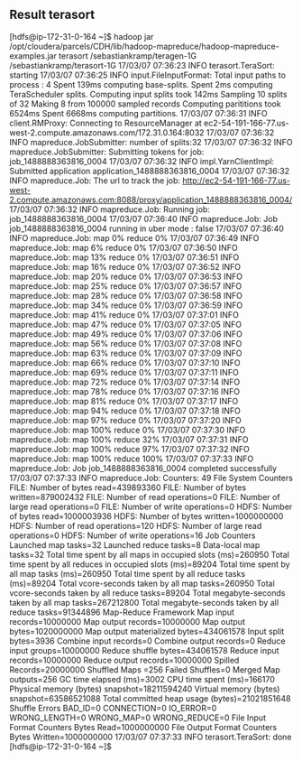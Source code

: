 ## Result terasort

[hdfs@ip-172-31-0-164 ~]$ hadoop jar /opt/cloudera/parcels/CDH/lib/hadoop-mapreduce/hadoop-mapreduce-examples.jar terasort /sebastiankramp/teragen-1G /sebastiankramp/terasort-1G
17/03/07 07:36:23 INFO terasort.TeraSort: starting
17/03/07 07:36:25 INFO input.FileInputFormat: Total input paths to process : 4
Spent 139ms computing base-splits.
Spent 2ms computing TeraScheduler splits.
Computing input splits took 142ms
Sampling 10 splits of 32
Making 8 from 100000 sampled records
Computing parititions took 6524ms
Spent 6668ms computing partitions.
17/03/07 07:36:31 INFO client.RMProxy: Connecting to ResourceManager at ec2-54-191-166-77.us-west-2.compute.amazonaws.com/172.31.0.164:8032
17/03/07 07:36:32 INFO mapreduce.JobSubmitter: number of splits:32
17/03/07 07:36:32 INFO mapreduce.JobSubmitter: Submitting tokens for job: job_1488888363816_0004
17/03/07 07:36:32 INFO impl.YarnClientImpl: Submitted application application_1488888363816_0004
17/03/07 07:36:32 INFO mapreduce.Job: The url to track the job: http://ec2-54-191-166-77.us-west-2.compute.amazonaws.com:8088/proxy/application_1488888363816_0004/
17/03/07 07:36:32 INFO mapreduce.Job: Running job: job_1488888363816_0004
17/03/07 07:36:40 INFO mapreduce.Job: Job job_1488888363816_0004 running in uber mode : false
17/03/07 07:36:40 INFO mapreduce.Job:  map 0% reduce 0%
17/03/07 07:36:49 INFO mapreduce.Job:  map 6% reduce 0%
17/03/07 07:36:50 INFO mapreduce.Job:  map 13% reduce 0%
17/03/07 07:36:51 INFO mapreduce.Job:  map 16% reduce 0%
17/03/07 07:36:52 INFO mapreduce.Job:  map 20% reduce 0%
17/03/07 07:36:53 INFO mapreduce.Job:  map 25% reduce 0%
17/03/07 07:36:57 INFO mapreduce.Job:  map 28% reduce 0%
17/03/07 07:36:58 INFO mapreduce.Job:  map 34% reduce 0%
17/03/07 07:36:59 INFO mapreduce.Job:  map 41% reduce 0%
17/03/07 07:37:01 INFO mapreduce.Job:  map 47% reduce 0%
17/03/07 07:37:05 INFO mapreduce.Job:  map 49% reduce 0%
17/03/07 07:37:06 INFO mapreduce.Job:  map 56% reduce 0%
17/03/07 07:37:08 INFO mapreduce.Job:  map 63% reduce 0%
17/03/07 07:37:09 INFO mapreduce.Job:  map 66% reduce 0%
17/03/07 07:37:10 INFO mapreduce.Job:  map 69% reduce 0%
17/03/07 07:37:11 INFO mapreduce.Job:  map 72% reduce 0%
17/03/07 07:37:14 INFO mapreduce.Job:  map 78% reduce 0%
17/03/07 07:37:16 INFO mapreduce.Job:  map 81% reduce 0%
17/03/07 07:37:17 INFO mapreduce.Job:  map 94% reduce 0%
17/03/07 07:37:18 INFO mapreduce.Job:  map 97% reduce 0%
17/03/07 07:37:20 INFO mapreduce.Job:  map 100% reduce 0%
17/03/07 07:37:30 INFO mapreduce.Job:  map 100% reduce 32%
17/03/07 07:37:31 INFO mapreduce.Job:  map 100% reduce 97%
17/03/07 07:37:32 INFO mapreduce.Job:  map 100% reduce 100%
17/03/07 07:37:33 INFO mapreduce.Job: Job job_1488888363816_0004 completed successfully
17/03/07 07:37:33 INFO mapreduce.Job: Counters: 49
        File System Counters
                FILE: Number of bytes read=439893360
                FILE: Number of bytes written=879002432
                FILE: Number of read operations=0
                FILE: Number of large read operations=0
                FILE: Number of write operations=0
                HDFS: Number of bytes read=1000003936
                HDFS: Number of bytes written=1000000000
                HDFS: Number of read operations=120
                HDFS: Number of large read operations=0
                HDFS: Number of write operations=16
        Job Counters
                Launched map tasks=32
                Launched reduce tasks=8
                Data-local map tasks=32
                Total time spent by all maps in occupied slots (ms)=260950
                Total time spent by all reduces in occupied slots (ms)=89204
                Total time spent by all map tasks (ms)=260950
                Total time spent by all reduce tasks (ms)=89204
                Total vcore-seconds taken by all map tasks=260950
                Total vcore-seconds taken by all reduce tasks=89204
                Total megabyte-seconds taken by all map tasks=267212800
                Total megabyte-seconds taken by all reduce tasks=91344896
        Map-Reduce Framework
                Map input records=10000000
                Map output records=10000000
                Map output bytes=1020000000
                Map output materialized bytes=434061578
                Input split bytes=3936
                Combine input records=0
                Combine output records=0
                Reduce input groups=10000000
                Reduce shuffle bytes=434061578
                Reduce input records=10000000
                Reduce output records=10000000
                Spilled Records=20000000
                Shuffled Maps =256
                Failed Shuffles=0
                Merged Map outputs=256
                GC time elapsed (ms)=3002
                CPU time spent (ms)=166170
                Physical memory (bytes) snapshot=18211594240
                Virtual memory (bytes) snapshot=63586521088
                Total committed heap usage (bytes)=21021851648
        Shuffle Errors
                BAD_ID=0
                CONNECTION=0
                IO_ERROR=0
                WRONG_LENGTH=0
                WRONG_MAP=0
                WRONG_REDUCE=0
        File Input Format Counters
                Bytes Read=1000000000
        File Output Format Counters
                Bytes Written=1000000000
17/03/07 07:37:33 INFO terasort.TeraSort: done
[hdfs@ip-172-31-0-164 ~]$
